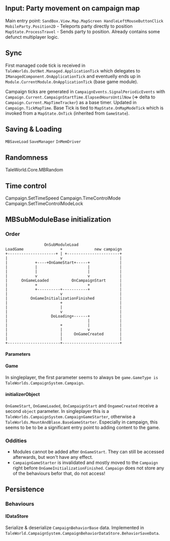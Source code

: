 ## Input: Party movement on campaign map
Main entry point: `SandBox.View.Map.MapScreen HandleLeftMouseButtonClick`
`MobileParty.Position2D` - Teleports party directly to position
`MapState.ProcessTravel` - Sends party to position. Already contains some defunct multiplayer logic.

## Sync
First managed code tick is received in `TaleWorlds.DotNet.Managed.ApplicationTick` which delegates to `IManagedComponent.OnApplicationTick` and eventuelly ends up in `Module.CurrentModule.OnApplicationTick` (base game module).

Campaign ticks are generated in `CampaignEvents.SignalPeriodicEvents` with `Campaign.Current.CampaignStartTime.ElapsedHoursUntilNow` (=> delta to `Campaign.Current.MapTimeTracker`) as a base timer. Updated in `Campaign.TickMapTime`. Base Tick is tied to `MapState.OnMapModeTick` which is invoked from a `MapState.OnTick` (inherited from `GameState`).

## Saving & Loading
`MBSaveLoad`
`SaveManager`
`InMemDriver`

## Randomness
TaleWorld.Core.MBRandom

## Time control
Campaign.SetTimeSpeed
Campaign.TimeControlMode
Campaign.SetTimeControlModeLock

## MBSubModuleBase initialization
### Order
```
                 OnSubModuleLoad
LoadGame                +              new campaign
+---------------------+ | +-----------------------+
|                       v                         |
|            +----+OnGameStart+-----+             |
|            |                      |             |
|            |                      |             |
|            v                      v             |
|      OnGameLoaded          OnCampaignStart      |
|            +                      +             |
|            +----------+-----------+             |
|                       v                         |
|          OnGameInitializationFinished           |
|                       +                         |
|                       |                         |
|                       v                         |
|                   DoLoading+------+             |
|                                   |             |
|                       +           |             |
|                       |           v             |
|                       |     OnGameCreated       |
|                       |                         |
+-----------------------+-------------------------+
```
#### Parameters
#### Game
In singleplayer, the first parameter seems to always be `game.GameType is TaleWorlds.CampaignSystem.Campaign`. 
#### initializerObject
`OnGameStart`, `OnGameLoaded`, `OnCampaignStart` and `OngameCreated` receive a second `object` parameter. In singleplayer this is a `TaleWorlds.CampaignSystem.CampaignGameStarter`, otherwise a `TaleWorlds.MountAndBlase.BaseGameStarter`. Especially in campaign, this seems to be to be a significant entry point to adding content to the game.
### Oddities
- Modules cannot be added after `OnGameStart`. They can still be accessed afterwards, but won't have any effect.
- `CampaignGameStarter` is invalidated and mostly moved to the `Campaign` right before `OnGameInitializationFinished`. `Campaign` does not store any of the behaviours befor that, do not access!
## Persistence
### Behaviours
#### IDataStore
Serialize & deserialize `CampaignBehaviorBase` data. Implemented in `TaleWorld.CampaignSystem.CampaignBehaviorDataStore.BehaviorSaveData`.